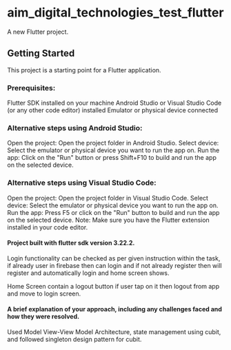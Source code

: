 # aim_digital_technologies_test_flutter

A new Flutter project.

## Getting Started

This project is a starting point for a Flutter application.

### Prerequisites:
Flutter SDK installed on your machine
Android Studio or Visual Studio Code (or any other code editor) installed
Emulator or physical device connected

### Alternative steps using Android Studio:
Open the project: Open the project folder in Android Studio.
Select device: Select the emulator or physical device you want to run the app on.
Run the app: Click on the "Run" button or press Shift+F10 to build and run the app on the selected
device.

### Alternative steps using Visual Studio Code:
Open the project: Open the project folder in Visual Studio Code.
Select device: Select the emulator or physical device you want to run the app on.
Run the app: Press F5 or click on the "Run" button to build and run the app on the selected device.
Note: Make sure you have the Flutter extension installed in your code editor.

#### Project built with flutter sdk version 3.22.2.

Login functionality can be checked as per given instruction within the task, if already user in
firebase then can login and if not already register then will register and automatically
login and home screen shows.

Home Screen contain a logout button if user tap on it then logout from app and move to login screen.

#### A brief explanation of your approach, including any challenges faced and how they were resolved.

Used Model View-View Model Architecture, state management using cubit, and followed singleton design pattern for cubit.
